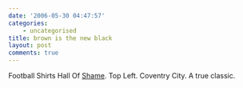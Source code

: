 ```yaml
---
date: '2006-05-30 04:47:57'
categories:
    - uncategorised
title: brown is the new black
layout: post
comments: true
---
```

Football Shirts Hall Of
[Shame](http://www.footballshirthallofshame.com/). Top Left. Coventry
City. A true classic.
